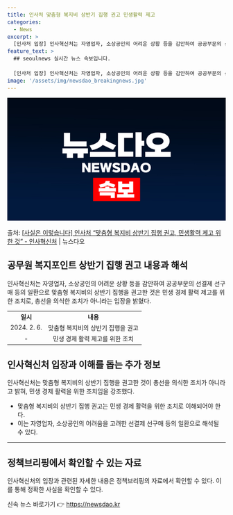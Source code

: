 ```yaml
---
title: 인사처 맞춤형 복지비 상반기 집행 권고 민생활력 제고
categories:
  - News
excerpt: >
  [인사처 입장] 인사혁신처는 자영업자, 소상공인의 어려운 상황 등을 감안하여 공공부문의 선결제 선구매 등의 …
feature_text: >
  ## seoulnews 실시간 뉴스 속보입니다.

  [인사처 입장] 인사혁신처는 자영업자, 소상공인의 어려운 상황 등을 감안하여 공공부문의 선결제 선구매 등의 …
image: '/assets/img/newsdao_breakingnews.jpg'
---
```


![뉴스다오 속보](/assets/img/newsdao_breakingnews.jpg)

<p>출처: <a href="https://newsdao.kr/3215" rel="dofollow">[사실은 이렇습니다] 인사처 “맞춤형 복지비 상반기 집행 권고, 민생활력 제고 위한 것” - 인사혁신처</a> | 뉴스다오</p>

<h2 data-ke-size="size26">공무원 복지포인트 상반기 집행 권고 내용과 해석</h2>
<p data-ke-size="size16">인사혁신처는 자영업자, 소상공인의 어려운 상황 등을 감안하여 공공부문의 선결제 선구매 등의 일환으로 맞춤형 복지비의 상반기 집행을 권고한 것은 민생 경제 활력 제고를 위한 조치로, 총선을 의식한 조치가 아니라는 입장을 밝혔다.</p>

<table>
  <tr>
    <td style="text-align: center; height: 17px;"><b>일시</b></td>
    <td style="text-align: center; height: 17px;"><b>내용</b></td>
  </tr>
  <tr>
    <td style="text-align: center; height: 17px;">2024. 2. 6.</td>
    <td style="text-align: center; height: 17px;">맞춤형 복지비의 상반기 집행을 권고</td>
  </tr>
  <tr>
    <td style="text-align: center; height: 17px;">-</td>
    <td style="text-align: center; height: 17px;">민생 경제 활력 제고를 위한 조치</td>
  </tr>
</table>

<h2 data-ke-size="size26">인사혁신처 입장과 이해를 돕는 추가 정보</h2>
<p data-ke-size="size16">인사혁신처는 맞춤형 복지비의 상반기 집행을 권고한 것이 총선을 의식한 조치가 아니라고 밝혀, 민생 경제 활력을 위한 조치임을 강조했다.</p>

<ul>
  <li>맞춤형 복지비의 상반기 집행 권고는 민생 경제 활력을 위한 조치로 이해되어야 한다.</li>
  <li>이는 자영업자, 소상공인의 어려움을 고려한 선결제 선구매 등의 일환으로 해석될 수 있다.</li>
</ul>

<hr>

<h2 data-ke-size="size26">정책브리핑에서 확인할 수 있는 자료</h2>
<p data-ke-size="size16">인사혁신처의 입장과 관련된 자세한 내용은 정책브리핑의 자료에서 확인할 수 있다. 이를 통해 정확한 사실을 확인할 수 있다.</p> 

신속 뉴스 바로가기 👉 <a href="https://newsdao.kr" rel="dofollow">https://newsdao.kr</a>


